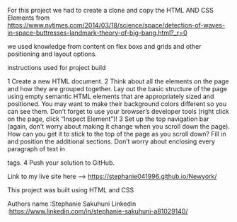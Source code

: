 For this project we had to create a clone and copy the HTML AND CSS Elements from
https://www.nytimes.com/2014/03/18/science/space/detection-of-waves-in-space-buttresses-landmark-theory-of-big-bang.html?_r=0

we used knowledge from content on flex boxs and grids and other positioning and layout options.

instructions used for project build

1 Create a new HTML document.
2 Think about all the elements on the page and how they are grouped together.
Lay out the basic structure of the page using empty semantic HTML elements that are appropriately sized and positioned. You may want to make their background colors different so you can see them. Don’t forget to use your browser’s developer tools (right click on the page, click “Inspect Element”)!
3 Set up the top navigation bar (again, don’t worry about making it change when you scroll down the page). How can you get it to stick to the top of the page as you scroll down?
Fill in and position the additional sections. Don’t worry about enclosing every paragraph of text in <p> tags.
4 Push your solution to GitHub.

Link to my live site here -->
https://stephanie041996.github.io/Newyork/



This project was built using HTML and CSS

Authors name :Stephanie Sakuhuni
Linkedin :https://www.linkedin.com/in/stephanie-sakuhuni-a81029140/